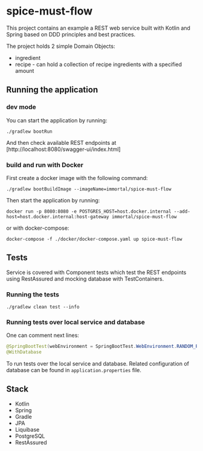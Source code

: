# spice-must-flow
This project contains an example a REST web service built with Kotlin and Spring based on DDD principles and best practices.

The project holds 2 simple Domain Objects:
* ingredient
* recipe - can hold a collection of recipe ingredients with a specified amount

## Running the application
### dev mode
You can start the application by running:
```
./gradlew bootRun
```
And then check available REST endpoints at [http://localhost:8080/swagger-ui/index.html]

### build and run with Docker
First create a docker image with the following command:
```
./gradlew bootBuildImage --imageName=immortal/spice-must-flow
``` 
Then start the application by running:
```
docker run -p 8080:8080 -e POSTGRES_HOST=host.docker.internal --add-host=host.docker.internal:host-gateway immortal/spice-must-flow
```
or with docker-compose:
```
docker-compose -f ./docker/docker-compose.yaml up spice-must-flow
```

## Tests
Service is covered with Component tests which test the REST endpoints using RestAssured and mocking database with TestContainers. 
### Running the tests
```
./gradlew clean test --info
```
### Running tests over local service and database
One can comment next lines:
```java
@SpringBootTest(webEnvironment = SpringBootTest.WebEnvironment.RANDOM_PORT)
@WithDatabase
```
To run tests over the local service and database.
Related configuration of database can be found in `application.properties` file.

## Stack
* Kotlin
* Spring
* Gradle
* JPA
* Liquibase
* PostgreSQL
* RestAssured
